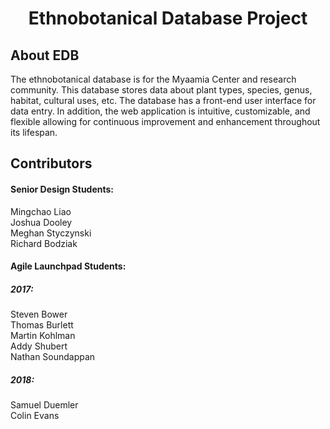 <h1 align="center">Ethnobotanical Database Project</h1>

## About EDB

The ethnobotanical database is for the Myaamia Center and research community. This database stores data about plant types, species, genus, habitat, cultural uses, etc. The database has a front-end user interface for data entry. In addition, the web application is intuitive, customizable, and flexible allowing for continuous improvement and enhancement throughout its lifespan.

## Contributors
#### Senior Design Students:
Mingchao Liao  
Joshua Dooley  
Meghan Styczynski  
Richard Bodziak  

#### Agile Launchpad Students:
##### 2017:
Steven Bower  
Thomas Burlett  
Martin Kohlman  
Addy Shubert  
Nathan Soundappan  

##### 2018:
Samuel Duemler  
Colin Evans  
